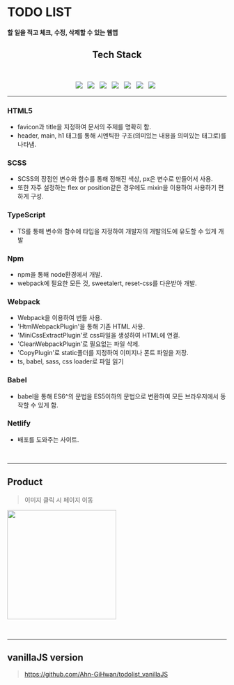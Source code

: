 # TODO LIST

**할 일을 적고 체크, 수정, 삭제할 수 있는 웹앱**

<h2 align="center"><b> Tech Stack </b></h2>
</br>
<p align="center">
<img src="https://img.shields.io/badge/HTML5-E34F26?style=flat-square&logo=HTML5&logoColor=white"/></a> &nbsp
<img src="https://img.shields.io/badge/SCSS-CC6699?style=flat-square&logo=SASS&logoColor=white"/></a> &nbsp
<img src="https://img.shields.io/badge/TypeScript-3178C6?style=flat-square&logo=TypeScript&logoColor=white"/></a> &nbsp
<img src="https://img.shields.io/badge/Npm-CB3837?style=flat-square&logo=Npm&logoColor=white"/></a> &nbsp
<img src="https://img.shields.io/badge/Webpack-8DD6F9?style=flat-square&logo=webpack&logoColor=white"/></a> &nbsp
<img src="https://img.shields.io/badge/Babel-F9DC3E?style=flat-square&logo=Babel&logoColor=white"/></a> &nbsp
<img src="https://img.shields.io/badge/Netlify-00C7B7?style=flat-square&logo=Netlify&logoColor=white"/></a> &nbsp
<hr>

### HTML5

- favicon과 title을 지정하여 문서의 주제를 명확히 함.
- header, main, h1 태그를 통해 시멘틱한 구조(의미있는 내용을 의미있는 태그로)를 나타냄.

### SCSS

- SCSS의 장점인 변수와 함수를 통해 정해진 색상, px은 변수로 만들어서 사용.
- 또한 자주 설정하는 flex or position같은 경우에도 mixin을 이용하여 사용하기 편하게 구성.

### TypeScript

- TS를 통해 변수와 함수에 타입을 지정하여 개발자의 개발의도에 유도할 수 있게 개발

### Npm

- npm을 통해 node환경에서 개발.
- webpack에 필요한 모든 것, sweetalert, reset-css를 다운받아 개발.

### Webpack

- Webpack을 이용하여 번들 사용.
- 'HtmlWebpackPlugin'을 통해 기존 HTML 사용.
- 'MiniCssExtractPlugin'로 css파일을 생성하여 HTML에 연결.
- 'CleanWebpackPlugin'로 필요없는 파일 삭제.
- 'CopyPlugin'로 static폴더를 지정하여 이미지나 폰트 파일을 저장.
- ts, babel, sass, css loader로 파일 읽기

### Babel

- babel을 통해 ES6^의 문법을 ES5이하의 문법으로 변환하여 모든 브라우저에서 동작할 수 있게 함.

### Netlify

- 배포를 도와주는 사이트.

<br>
<hr>

##

## Product

> 이미지 클릭 시 페이지 이동

[<img src="https://images.velog.io/images/ahngh/post/a72e1ec3-6272-43e8-8ff1-43080e67ce2b/%E1%84%89%E1%85%B3%E1%84%8F%E1%85%B3%E1%84%85%E1%85%B5%E1%86%AB%E1%84%89%E1%85%A3%E1%86%BA%202021-09-26%20%E1%84%8B%E1%85%A9%E1%84%92%E1%85%AE%206.05.37.png" width="250">](https://skytodo-ts.netlify.app/)

<br>
<hr>

## vanillaJS version

> https://github.com/Ahn-GiHwan/todolist_vanillaJS
